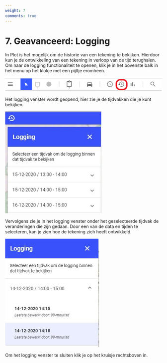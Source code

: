 ```yaml
---
weight: 7
comments: true
---
```


# 7. Geavanceerd: Logging 

In Plot is het mogelijk om de historie van een tekening te bekijken. Hierdoor kun je de ontwikkeling van een tekening in verloop van de tijd terughalen. Om naar de logging functionaliteit te openen, klik je in het bovenste balk in het menu op het klokje met een pijltje eromheen.


![](images/lcms-plot-handleiding-37_2.png)
 
Het logging venster wordt geopend, hier zie je de tijdvakken die je kunt bekijken. 


![](images/lcms-plot-handleiding-37_3.jpg)  
 
Vervolgens zie je in het logging venster onder het geselecteerde tijdvak de veranderingen die zijn gedaan. Door een van de data en tijden te selecteren, kan je zien hoe de tekening zich heeft ontwikkeld. 

![](images/lcms-plot-handleiding-37_4.jpg)
 
Om het logging venster te sluiten klik je op het kruisje rechtsboven in. 

